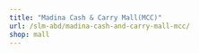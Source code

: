 ```yaml
---
title: "Madina Cash & Carry Mall(MCC)"
url: /slm-abd/madina-cash-and-carry-mall-mcc/
shop: mall
---
```

